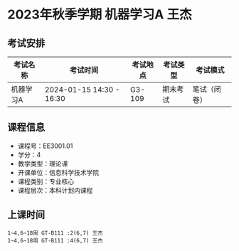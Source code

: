 # 2023年秋季学期 机器学习A 王杰




## 考试安排

| 考试名称 | 考试时间 | 考试地点 | 考试类型 | 考试模式 |
| -------- | -------- | -------- | -------- | -------- |
| 机器学习A | 2024-01-15 14:30 - 16:30 | G3-109 | 期末考试 | 笔试（闭卷） |





## 课程信息

- 课程号：EE3001.01
- 学分：4
- 教学类型：理论课
- 开课单位：信息科学技术学院
- 课程类别：专业核心
- 课程层次：本科计划内课程

## 上课时间

```
1~4,6~18周 GT-B111 :2(6,7) 王杰
1~4,6~18周 GT-B111 :4(6,7) 王杰
```

